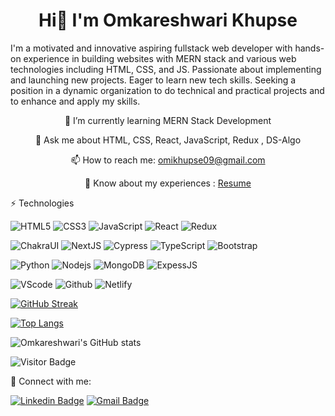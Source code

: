 <h1 align="center">Hi👋 I'm Omkareshwari Khupse</h1>
 
I'm a motivated and innovative aspiring fullstack web developer with hands-on experience in building websites with MERN stack and various web technologies including HTML, CSS, and JS. Passionate about implementing and launching new projects. Eager to learn new tech skills. Seeking a position in a dynamic organization to do technical and practical projects and to enhance and apply my skills.
   
<!-- <p align="center"> <a href="https://github.com/ryo-ma/github-profile-trophy"><img src="https://github-profile-trophy.netlify.app/?username=omi9jan" alt="omi9jan" /></a> </p> -->

<div align="center">
 <p>🌱 I’m currently learning MERN Stack Development</p>
 <p>💬 Ask me about HTML, CSS, React, JavaScript, Redux , DS-Algo</p>
 <p>📫 How to reach me: <a href="omikhupse09@gmail.com">omikhupse09@gmail.com</a></p>
 <p>📄 Know about my experiences : <a href="https://drive.google.com/file/d/1sWq6PiMpgg-5amhNnte8MNJ1Ls-sPoW9/view?usp=share_link">Resume</a></p>
</div>

⚡ Technologies

![HTML5](https://img.shields.io/badge/-HTML5-E34F26?style=flat-square&logo=html5&logoColor=white)
![CSS3](https://img.shields.io/badge/-CSS3-1572B6?style=flat-square&logo=css3)
![JavaScript](https://img.shields.io/badge/-JavaScript-black?style=flat-square&logo=javascript)
![React](https://img.shields.io/badge/-React-black?style=flat-square&logo=react)
![Redux](https://img.shields.io/badge/-Redux-black?style=flat-square&logo=Redux)

![ChakraUI](https://img.shields.io/badge/-ChakraUI-00599C?style=flat-square&logo=ChakraUI)
![NextJS](https://img.shields.io/badge/-NextJS-E10098?style=flat-square&logo=nextJS)
![Cypress](https://img.shields.io/badge/-Cypress-311C87?style=flat-square&logo=apollo-cypress)
![TypeScript](https://img.shields.io/badge/-TypeScript-007ACC?style=flat-square&logo=typescript)
![Bootstrap](https://img.shields.io/badge/-Bootstrap-563D7C?style=flat-square&logo=bootstrap)

![Python](https://img.shields.io/badge/-Python-black?style=flat-square&logo=Python)
![Nodejs](https://img.shields.io/badge/-Nodejs-black?style=flat-square&logo=Node.js)
![MongoDB](https://img.shields.io/badge/-MongoDB-black?style=flat-square&logo=mongodb)
![ExpessJS](https://img.shields.io/badge/-ExpessJS-black?style=flat-square&logo=expressJS)

![VScode](https://img.shields.io/badge/-VScode-336791?style=flat-square&logo=VScode)
![Github](https://img.shields.io/badge/-Github-black?style=flat-square&logo=Github)
![Netlify](https://img.shields.io/badge/-Netlify-430098?style=flat-square&logo=Netlify)





[![GitHub Streak](https://github-readme-streak-stats.herokuapp.com?user=omi9jan&theme=highcontrast&hide_border=true&stroke=FA5959&background=100606&border=63EB3A&ring=81EBC8&fire=EB930D)](https://git.io/streak-stats)

[![Top Langs](https://github-readme-stats.vercel.app/api/top-langs/?username=omi9jan&layout=compact)](https://github.com/omi9jan/github-readme-stats)

![Omkareshwari's GitHub stats](https://github-readme-stats.vercel.app/api?username=omi9jan&show_icons=true&theme=radical)

![Visitor Badge](https://visitor-badge.laobi.icu/badge?page_id=omi9jan.omi9jan)


🔗 Connect with me:

[![Linkedin Badge](https://img.shields.io/badge/-LinkedIn-blue?style=flat-square&logo=Linkedin&logoColor=white&link=https://www.linkedin.com/in/omkareshwari-khupse-g5815/)](https://www.linkedin.com/in/omkareshwari-khupse-g5815/)
[![Gmail Badge](https://img.shields.io/badge/-GMAIL-c14438?style=flat-square&logo=Gmail&logoColor=white&link=mailto:omikhupse09@gmail.com)](mailto:omikhupse09@gmail.com)

